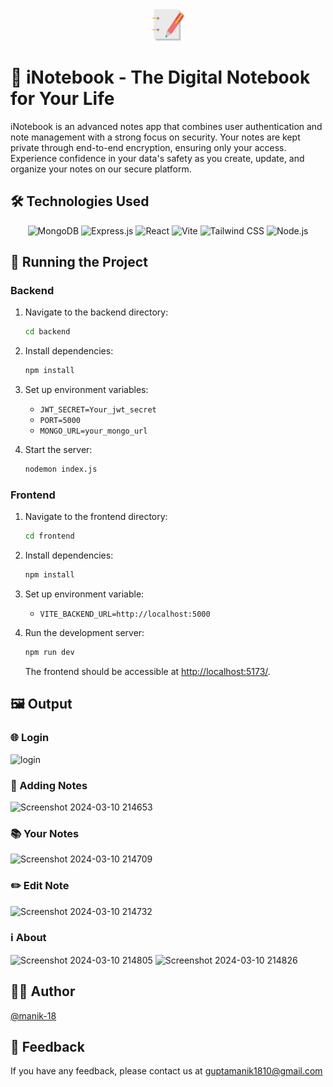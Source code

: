 <div align="center">
  <img src="https://github.com/manik-18/iNotebook/blob/main/frontend/src/assets/logo.svg" alt="project-image" height="50px">
</div>

# 📘 iNotebook - The Digital Notebook for Your Life

iNotebook is an advanced notes app that combines user authentication and note management with a strong focus on security. Your notes are kept private through end-to-end encryption, ensuring only your access. Experience confidence in your data's safety as you create, update, and organize your notes on our secure platform.

## 🛠️ Technologies Used

<p align="center">
  <img src="https://img.shields.io/badge/MongoDB-4EA94B?style=for-the-badge&amp;logo=mongodb&amp;logoColor=white" alt="MongoDB">
  <img src="https://img.shields.io/badge/Express.js-404D59?style=for-the-badge" alt="Express.js">
  <img src="https://img.shields.io/badge/React-20232A?style=for-the-badge&amp;logo=react&amp;logoColor=61DAFB" alt="React">
  <img src="https://img.shields.io/badge/vite-%23646CFF.svg?style=for-the-badge&amp;logo=vite&amp;logoColor=white" alt="Vite">
  <img src="https://img.shields.io/badge/Tailwind_CSS-38B2AC?style=for-the-badge&amp;logo=tailwind-css&amp;logoColor=white" alt="Tailwind CSS">
  <img src="https://img.shields.io/badge/Node.js-43853D?style=for-the-badge&amp;logo=node.js&amp;logoColor=white" alt="Node.js">
</p>

## 🚀 Running the Project

### Backend

1. Navigate to the backend directory:
   ```bash
   cd backend
   ```

2. Install dependencies:
   ```bash
   npm install
   ```

3. Set up environment variables:
   - `JWT_SECRET=Your_jwt_secret`
   - `PORT=5000`
   - `MONGO_URL=your_mongo_url`

4. Start the server:
   ```bash
   nodemon index.js
   ```

### Frontend

1. Navigate to the frontend directory:
   ```bash
   cd frontend
   ```

2. Install dependencies:
   ```bash
   npm install
   ```

3. Set up environment variable:
   - `VITE_BACKEND_URL=http://localhost:5000`

4. Run the development server:
   ```bash
   npm run dev
   ```

   The frontend should be accessible at [http://localhost:5173/](http://localhost:5173/).
   

## 🖼️ Output

### 🌐 Login
![login](https://github.com/manik-18/iNotebook/assets/102967918/e2a03245-865c-47ea-b6af-66fca6b3eb27)

### 📝 Adding Notes
![Screenshot 2024-03-10 214653](https://github.com/manik-18/iNotebook/assets/102967918/a1602503-099d-4c28-8404-b1ca6b1cfab7)

### 📚 Your Notes
![Screenshot 2024-03-10 214709](https://github.com/manik-18/iNotebook/assets/102967918/34dc6bfe-449a-4eb1-87e0-36b33a609a46)

### ✏️ Edit Note
![Screenshot 2024-03-10 214732](https://github.com/manik-18/iNotebook/assets/102967918/fd3fd9b1-c0a4-4ec6-b5c6-23ac059174ef)

### ℹ️ About
![Screenshot 2024-03-10 214805](https://github.com/manik-18/iNotebook/assets/102967918/04f0c3a4-7d7e-4166-8153-36c5669cdc62)
![Screenshot 2024-03-10 214826](https://github.com/manik-18/iNotebook/assets/102967918/ab6b8c45-e903-4186-980c-e6b6ecfd0ec1)

## 🧑‍💻 Author
<p><a href="https://github.com/manik-18">@manik-18</a></p>

## 📢 Feedback
<p>If you have any feedback, please contact us at <a href="mailto:guptamanik1810@gmail.com">guptamanik1810@gmail.com</a></p>
